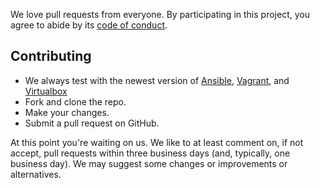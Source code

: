We love pull requests from everyone. By participating in this project, you agree
to abide by its [code of conduct].

[code of conduct]: https://github.com/pulibrary/princeton_ansible/blob/master/CODE_OF_CONDUCT.md

## Contributing

- We always test with the newest version of [Ansible](https://ansible.com),
  [Vagrant](https://vagrantup.com), and [Virtualbox](https://www.virtualbox.org)
- Fork and clone the repo.
- Make your changes.
- Submit a pull request on GitHub.

At this point you're waiting on us. We like to at least comment on, if not
accept, pull requests within three business days (and, typically, one business
day). We may suggest some changes or improvements or alternatives.
